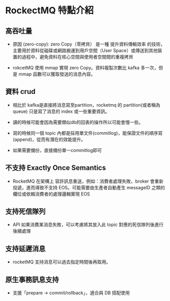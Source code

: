 # RockectMQ 特點介紹

## 高吞吐量

+ 原因 (zero-copy): zero Copy（零拷貝） 是一種 提升資料傳輸效率 的技術，主要用於資料從磁碟或網路搬運到用戶空間（User Space）或傳送到其他裝置的過程中，避免資料在核心空間與使用者空間間的重複拷貝

+ rokcetMQ 使用 mmap 實現 zero Copy。資料複製次數比 kafka 多一次，但是 mmap 函數可以獲取發送的消息內容。

## 資料 crud

+ 相比於 kafka是直接將消息寫至partition，rocketmq 的 partition(或者稱為queue) 只是寫了消息的 index 或一些重要資訊。

+ 讀的時候可能會因為需要類似db的回表的操作所以可能會慢一些。

+ 寫的時候同一個 topic 內都是採用單文件(commitlog)，能保證文件的順序寫(append)，從而有潛在的效能提升。

+ 如果需要備份，直接備份單一commitlog即可

## 不支持 Exactly Once Semantics 

+ RocketMQ 在架構上 容許訊息重送，例如：消費者處理失敗，broker 會重新投遞，進而導致不支持 EOS。可能需要由生產者自動產生 messageID 之類的欄位或依賴消費者的處理邏輯實現 EOS 

## 支持死信隊列

+ API 如果消費某消息失敗，可以考慮將其放入此 topic 對應的死信隊列後進行後續處理

## 支持延遲消息

+ rocketMQ 支持消息可以過去指定時間後再取用。

##  原生事務訊息支持	

+ 支援「prepare → commit/rollback」，適合與 DB 搭配使用